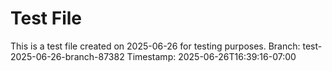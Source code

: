 # Test File

This is a test file created on 2025-06-26 for testing purposes.
Branch: test-2025-06-26-branch-87382
Timestamp: 2025-06-26T16:39:16-07:00
